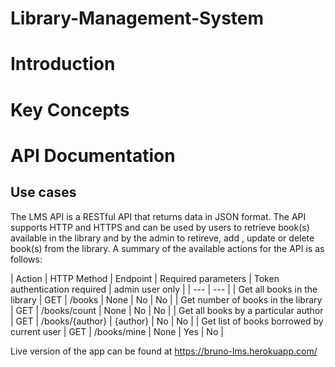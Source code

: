 # Library-Management-System

# Introduction

# Key Concepts 

# API Documentation
## Use cases
The LMS API is a RESTful API that returns data in JSON format. The API supports HTTP and HTTPS and can be used by users to retrieve book(s) available in the library and by the admin to retireve, add , update or delete book(s) from the library.
A summary of the available actions for the API is as follows:

| Action | HTTP Method | Endpoint | Required parameters | Token authentication required | admin user only |
| --- | --- |
| Get all books in the library | GET | /books | None | No | No |
| Get number of books in the library | GET | /books/count | None | No | No |
| Get all books by a particular author | GET | /books/{author} | {author} | No | No |
| Get list of books borrowed by current user | GET | /books/mine | None | Yes | No |

Live version of the app can be found at https://bruno-lms.herokuapp.com/